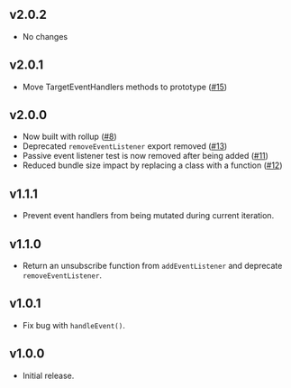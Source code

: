 ## v2.0.2

- No changes

## v2.0.1

- Move TargetEventHandlers methods to prototype ([#15](https://github.com/lencioni/consolidated-events/pull/15))

## v2.0.0

- Now built with rollup ([#8](https://github.com/lencioni/consolidated-events/pull/8))
- Deprecated `removeEventListener` export removed ([#13](https://github.com/lencioni/consolidated-events/pull/13))
- Passive event listener test is now removed after being added ([#11](https://github.com/lencioni/consolidated-events/pull/11))
- Reduced bundle size impact by replacing a class with a function ([#12](https://github.com/lencioni/consolidated-events/pull/12))

## v1.1.1

- Prevent event handlers from being mutated during current iteration.

## v1.1.0

- Return an unsubscribe function from `addEventListener` and deprecate
  `removeEventListener`.

## v1.0.1

- Fix bug with `handleEvent()`.

## v1.0.0

- Initial release.
